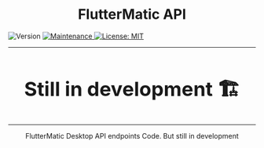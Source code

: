 <h1 align="center">FlutterMatic API</h1>

<p>
  <img alt="Version" src="https://img.shields.io/badge/version-0.0.1-orange.svg?cacheSeconds=2592000" />
  <a href="https://github.com/FlutterMatic/fluttermaticAPI/graphs/commit-activity" target="_blank">
    <img alt="Maintenance" src="https://img.shields.io/badge/Maintained%3F-yes-green.svg" />
  </a>
  <a href="https://github.com/FlutterMatic/fluttermaticAPI/blob/main/LICENSE" target="_blank">
    <img alt="License: MIT" src="https://img.shields.io/github/license/FlutterMatic/fluttermaticAPI" />
  </a>
</p>

---

<h2 align="center" style="font-size: 40px">Still in development 🏗️</h2>

---

<p align="center" >FlutterMatic Desktop API endpoints Code. But still in development</p>
